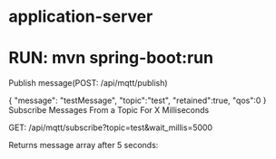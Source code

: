 # application-server
# RUN: mvn spring-boot:run
Publish message(POST: /api/mqtt/publish)

{
	"message": "testMessage",
	"topic":"test",
	"retained":true,
	"qos":0
}
Subscribe Messages From a Topic For X Milliseconds

GET: /api/mqtt/subscribe?topic=test&wait_millis=5000

Returns message array after 5 seconds:
